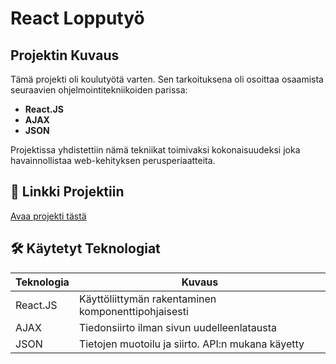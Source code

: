 # React Lopputyö

## Projektin Kuvaus

Tämä projekti oli koulutyötä varten. Sen tarkoituksena oli osoittaa osaamista seuraavien ohjelmointitekniikoiden parissa:

- **React.JS**
- **AJAX**
- **JSON**

Projektissa yhdistettiin nämä tekniikat toimivaksi kokonaisuudeksi joka havainnollistaa web-kehityksen perusperiaatteita.

## 🔗 Linkki Projektiin

[Avaa projekti tästä](https://geronimo.okol.org/~illeem/react-lopputyo)

## 🛠️ Käytetyt Teknologiat

| Teknologia | Kuvaus |
|------------|--------|
| React.JS   | Käyttöliittymän rakentaminen komponenttipohjaisesti |
| AJAX       | Tiedonsiirto ilman sivun uudelleenlatausta |
| JSON       | Tietojen muotoilu ja siirto. API:n mukana käyetty |
